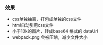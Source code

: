 ### 效果
* css单独抽离，打包成单独的css文件
* html自动引用css文件
* 小于10k的图片，转成base64 格式的 dataUrl
* webpack.png 会被压缩，减少文件大小